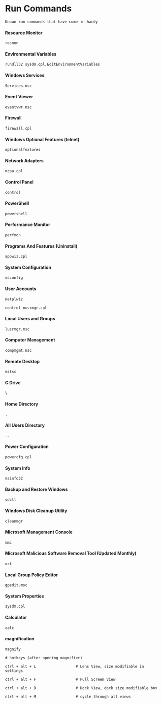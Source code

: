 # Run Commands

    Known run commands that have come in handy
    
#### Resource Monitor

    resmon
    
#### Environmental Variables

    rundll32 sysdm.cpl,EditEnvironmentVariables
    
#### Windows Services

    Services.msc
    
#### Event Viewer

    eventvwr.msc
    
#### Firewall

    firewall.cpl
    
#### Windows Optional Features (telnet)

    optionalfeatures
    
#### Network Adapters

    ncpa.cpl
    
#### Control Panel

    control
    
#### PowerShell

    powershell 
    
#### Performance Monitor

    perfmon
    
#### Programs And Features (Uninstall)

    appwiz.cpl
    
#### System Configuration
    
    msconfig
    
#### User Accounts

    netplwiz

    control nusrmgr.cpl

#### Local Users and Groups

    lusrmgr.msc
    
#### Computer Management

    compmgmt.msc
    
#### Remote Desktop

    mstsc
    
#### C Drive

    \
    
#### Home Directory

    .
    
#### All Users Directory

    ..
    
#### Power Configuration

    powercfg.cpl
    
#### System Info

    msinfo32
    
#### Backup and Restore Windows
    
    sdclt
    
#### Windows Disk Cleanup Utility

    cleanmgr
    
#### Microsoft Management Console

    mmc
    
#### Microsoft Malicious Software Removal Tool (Updated Monthly)

    mrt
    
#### Local Group Policy Editor

    gpedit.msc
    
#### System Properties

    sysdm.cpl

#### Calculator

    calc
    
#### magnification

    magnify
    
    # hotkeys (after opening magnifier)
    
    ctrl + alt + L                  # Lens View, size modifiable in settings
    
    ctrl + alt + F                  # Full Screen View
    
    ctrl + alt + D                  # Dock View, dock size modifiable box
    
    ctrl + alt + M                  # cycle through all views
    

    